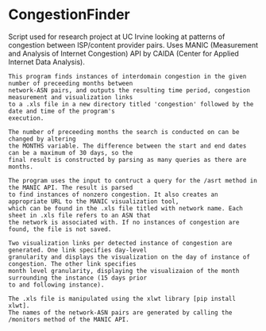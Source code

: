 # CongestionFinder
Script used for research project at UC Irvine looking at patterns of congestion between ISP/content provider pairs. Uses MANIC (Measurement and Analysis of Internet Congestion) API by CAIDA (Center for Applied Internet Data Analysis).

    This program finds instances of interdomain congestion in the given number of preceeding months between
    network-ASN pairs, and outputs the resulting time period, congestion measurement and visualization links
    to a .xls file in a new directory titled 'congestion' followed by the date and time of the program's
    execution.

    The number of preceeding months the search is conducted on can be changed by altering
    the MONTHS variable. The difference between the start and end dates can be a maximum of 30 days, so the
    final result is constructed by parsing as many queries as there are months.

    The program uses the input to contruct a query for the /asrt method in the MANIC API. The result is parsed
    to find instances of nonzero congestion. It also creates an appropriate URL to the MANIC visualization tool,
    which can be found in the .xls file titled with network name. Each sheet in .xls file refers to an ASN that
    the network is associated with. If no instances of congestion are found, the file is not saved.

    Two visualization links per detected instance of congestion are generated. One link specifies day-level
    granularity and displays the visualization on the day of instance of congestion. The other link specifies
    month level granularity, displaying the visualizaion of the month surrounding the instance (15 days prior
    to and following instance).
    
    The .xls file is manipulated using the xlwt library [pip install xlwt].
    The names of the network-ASN pairs are generated by calling the /monitors method of the MANIC API.

